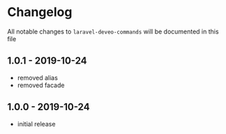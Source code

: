 # Changelog

All notable changes to `laravel-deveo-commands` will be documented in this file

## 1.0.1 - 2019-10-24

- removed alias
- removed facade

## 1.0.0 - 2019-10-24

- initial release
